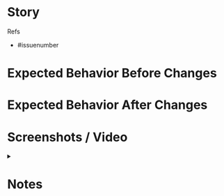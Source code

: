 # Story

Refs

- #issuenumber

# Expected Behavior Before Changes

# Expected Behavior After Changes

# Screenshots / Video

<details>
<summary></summary>

</details>

# Notes